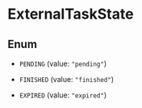 

# ExternalTaskState

## Enum


* `PENDING` (value: `"pending"`)

* `FINISHED` (value: `"finished"`)

* `EXPIRED` (value: `"expired"`)



